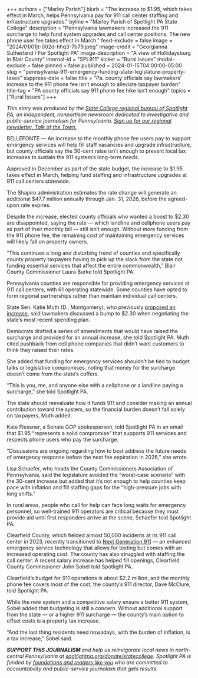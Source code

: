 +++
authors = ["Marley Parish"]
blurb = "The increase to $1.95, which takes effect in March, helps Pennsylvania pay for 911 call center staffing and infrastructure upgrades."
byline = "Marley Parish of Spotlight PA State College"
description = "Pennsylvania lawmakers increased the 911 surcharge to help fund system upgrades and call center positions. The new phone user fee takes effect in March."
feed-exclude = false
image = "2024/01/01jt-002d-hhq3-7b79.jpeg"
image-credit = "Georgianna Sutherland / For Spotlight PA"
image-description = "A view of Hollidaysburg in Blair County"
internal-id = "SPL911"
kicker = "Rural Issues"
modal-exclude = false
pinned = false
published = 2024-01-15T04:00:00-05:00
slug = "pennsylvania-911-emergency-funding-state-legislature-property-taxes"
suppress-date = false
title = "Pa. county officials say lawmakers’ increase to the 911 phone fee isn’t enough to alleviate taxpayer burden"
title-tag = "PA county officials say 911 phone fee hike isn’t enough"
topics = ["Rural Issues"]
+++

<em>This story was produced by the </em><a href="https://www.spotlightpa.org/statecollege"><em>State College regional bureau of Spotlight PA</em></a><em>, an independent, nonpartisan newsroom dedicated to investigative and public-service journalism for Pennsylvania. </em><a href="https://www.spotlightpa.org/newsletters/talkofthetown"><em>Sign up for our regional newsletter, Talk of the Town.</em></a>

BELLEFONTE — An increase to the monthly phone fee users pay to support emergency services will help fill staff vacancies and upgrade infrastructure, but county officials say the 30-cent raise isn’t enough to prevent local tax increases to sustain the 911 system’s long-term needs.

Approved in December as part of the state budget, the increase to $1.95 takes effect in March, helping fund staffing and infrastructure upgrades at 911 call centers statewide.

The Shapiro administration estimates the rate change will generate an additional $47.7 million annually through Jan. 31, 2026, before the agreed-upon rate expires.

Despite the increase, elected county officials who wanted a boost to $2.30 are disappointed, saying the rate — which landline and cellphone users pay as part of their monthly bill — still isn’t enough. Without more funding from the 911 phone fee, the remaining cost of maintaining emergency services will likely fall on property owners.

“This continues a long and disturbing trend of counties and specifically county property taxpayers having to pick up the slack from the state not funding essential services that affect the entire commonwealth,” Blair County Commissioner Laura Burke told Spotlight PA.

<script src="https://www.spotlightpa.org/embed.js" async></script><div data-spl-embed-version="1" data-spl-src="https://www.spotlightpa.org/embeds/newsletter/?cta=Sign%20up%20for%20our%20new%20regional%20newsletter%2C%20%3Cb%3ETalk%20of%20the%20Town%3C%2Fb%3E%2C%20and%20get%20all%20the%20news%20and%20notes%20from%20State%20College%20and%20north-central%20PA.&button=Sign%20Up%20Now&preselect=state_college&eyebrow=DON'T%20MISS%20A%20BEAT"></div>

Pennsylvania counties are responsible for providing emergency services at 911 call centers, with 61 operating statewide. Some counties have opted to form regional partnerships rather than maintain individual call centers.

State Sen. Katie Muth (D., Montgomery), who previously <a href="https://www.legis.state.pa.us/cfdocs/billinfo/billinfo.cfm?syear=2023&amp;sind=0&amp;body=S&amp;type=B&amp;bn=807">proposed an increase</a>, said lawmakers discussed a bump to $2.30 when negotiating the state’s most recent spending plan.

Democrats drafted a series of amendments that would have raised the surcharge and provided for an annual increase, she told Spotlight PA. Muth cited pushback from cell phone companies that didn’t want customers to think they raised their rates.

She added that funding for emergency services shouldn’t be tied to budget talks or legislative compromises, noting that money for the surcharge doesn’t come from the state’s coffers.

“This is you, me, and anyone else with a cellphone or a landline paying a surcharge,” she told Spotlight PA.

The state should reevaluate how it funds 911 and consider making an annual contribution toward the system, so the financial burden doesn’t fall solely on taxpayers, Muth added.

Kate Flessner, a Senate GOP spokesperson, told Spotlight PA in an email that $1.95 “represents a solid compromise” that supports 911 services and respects phone users who pay the surcharge.

“Discussions are ongoing regarding how to best address the future needs of emergency response before the next fee expiration in 2026,” she wrote.

<script src="https://www.spotlightpa.org/embed.js" async></script><div data-spl-embed-version="1" data-spl-src="https://www.spotlightpa.org/embeds/donate/"></div>

Lisa Schaefer, who heads the County Commissioners Association of Pennsylvania, said the legislature avoided the “worst-case scenario” with the 30-cent increase but added that it’s not enough to help counties keep pace with inflation and fill staffing gaps for the “high-pressure jobs with long shifts.”

In rural areas, people who call for help can face long waits for emergency personnel, so well-trained 911 operators are critical because they must provide aid until first responders arrive at the scene, Schaefer told Spotlight PA.

Clearfield County, which fielded almost 50,000 incidents at its 911 call center in 2023, recently transitioned to <a href="https://web.archive.org/20240115125358/https://www.pema.pa.gov/911-Program/NG911/Pages/NG911-Progress-Dashboard.aspx">Next Generation 911</a> — an enhanced emergency service technology that allows for texting but comes with an increased operating cost. The county has also struggled with staffing the call center. A recent salary increase has helped fill openings, Clearfield County Commissioner John Sobel told Spotlight PA.

Clearfield’s budget for 911 operations is about $2.2 million, and the monthly phone fee covers most of the cost, the county’s 911 director, Dave McClure, told Spotlight PA.

While the new system and a competitive salary ensure a better 911 system, Sobel added that budgeting is still a concern. Without additional support from the state — or a higher 911 surcharge — the county’s main option to offset costs is a property tax increase.

“And the last thing residents need nowadays, with the burden of inflation, is a tax increase,” Sobel said.

<strong><em>SUPPORT THIS JOURNALISM </em></strong><em>and help us reinvigorate local news in north-central Pennsylvania at </em><a href="https://www.spotlightpa.org/donate/statecollege"><em>spotlightpa.org/donate/statecollege</em></a><em>. Spotlight PA is funded by </em><a href="https://www.spotlightpa.org/support"><em>foundations and readers like you</em></a><em> who are committed to accountability and public-service journalism that gets results.</em>

